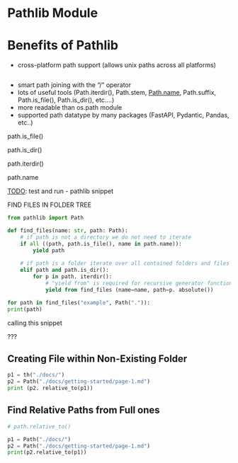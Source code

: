 # Pathlib Module

# Benefits of Pathlib

- cross-platform path support (allows unix paths across all platforms)
```python

```

- smart path joining with the “/” operator
- lots of useful tools (Path.iterdir(), Path.stem, [Path.name](http://Path.name), Path.suffix, Path.is_file(), Path.is_dir(), etc….)
- more readable than os.path module
- supported path datatype by many packages (FastAPI, Pydantic, Pandas, etc..)

path.is_file()

path.is_dir()

path.iterdir()

path.name

[TODO](craftdocs://open?blockId=9ADA0568-4EB7-4146-A67D-473D3A2732AE&spaceId=5245eaa1-107f-3a8d-c5b7-4e9a619103cb): test and run - pathlib snippet

FIND FILES IN FOLDER TREE

```python
from pathlib import Path

def find_files(name: str, path: Path):
	# if path is not a directory we do not need to iterate
	if all ((path, path.is_file(), name in path.name)):
		yield path
	
	# if path is a folder iterate over all contained folders and files
	elif path and path.is_dir():
		for p in path. iterdir():
			# "yield from" is required for recursive generator functions (our find files)
			yield from find_files (name=name, path=p. absolute())

for path in find_files("example", Path(".")):
print(path)
```

calling this snippet

???

## Creating File within Non-Existing Folder

```python
p1 = th("./docs/")
p2 = Path("./docs/getting-started/page-1.md")
print (p2. relative_to(p1))
```

## Find Relative Paths from Full ones

```python
# path.relative_to()

p1 = Path("./docs/")
p2 = Path("./docs/getting-started/page-1.md")
print(p2.relative_to(p1))
```

